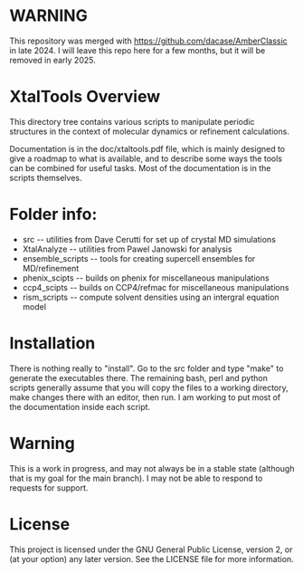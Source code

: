 # WARNING

This repository was merged with https://github.com/dacase/AmberClassic in
late 2024.  I will leave this repo here for a few months, but it will be
removed in early 2025.

# XtalTools Overview

This directory tree contains various scripts to manipulate periodic
structures in the context of molecular dynamics or refinement calculations.

Documentation is in the doc/xtaltools.pdf file, which is mainly designed to
give a roadmap to what is available, and to describe some ways the tools can
be combined for useful tasks.  Most of the documentation is in the scripts
themselves.

# Folder info:

* src  -- utilities from Dave Cerutti for set up of crystal MD simulations
* XtalAnalyze  -- utilities from Pawel Janowski for analysis
* ensemble_scripts -- tools for creating supercell ensembles for MD/refinement
* phenix_scipts  -- builds on phenix for miscellaneous manipulations
* ccp4_scipts  -- builds on CCP4/refmac for miscellaneous manipulations
* rism_scripts -- compute solvent densities using an intergral equation model

# Installation

There is nothing really to "install".  Go to the src folder and type
"make" to generate the executables there.  The remaining bash, perl and
python scripts generally assume that you will copy the files to a working
directory, make changes there with an editor, then run.  I am working to
put most of the documentation inside each script.

# Warning

This is a work in progress, and may not always be in a stable state
(although that is my goal for the main branch).  I may not be able to
respond to requests for support.

# License

This project is licensed under the GNU General Public License, version
2, or (at your option) any later version.  See the LICENSE file for more
information.

